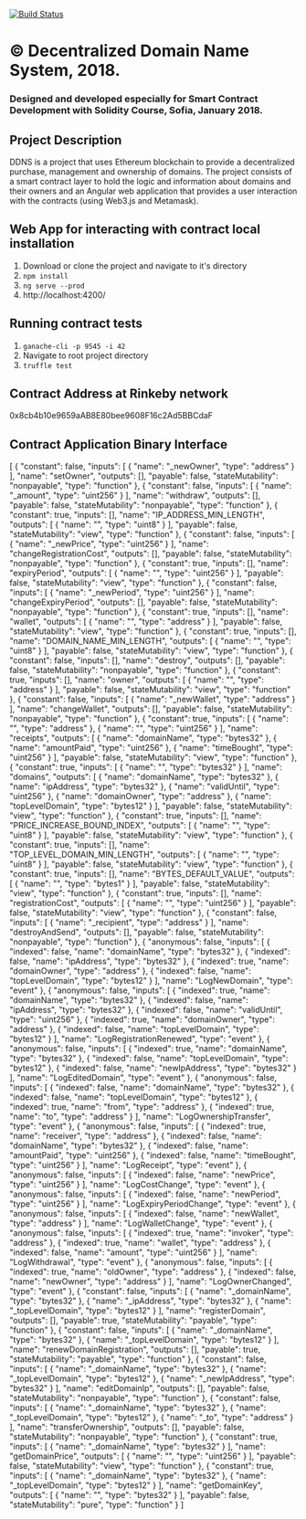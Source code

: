 [![Build Status](https://travis-ci.org/ArnaudovSt/SmartContractDevelopmentWithSolidityCourseProject.svg?branch=develop)](https://travis-ci.org/ArnaudovSt/SmartContractDevelopmentWithSolidityCourseProject)

# © Decentralized Domain Name System, 2018.
### Designed and developed especially for Smart Contract Development with Solidity Course, Sofia, January 2018.

## Project Description
DDNS is a project that uses Ethereum blockchain to provide a decentralized purchase, management and ownership of domains. The project consists of a smart contract layer to hold the logic and information about domains and their owners and an Angular web application that provides a user interaction with the contracts (using Web3.js and Metamask). 

## Web App for interacting with contract local installation
1. Download or clone the project and navigate to it's directory
2. `npm install`
3. `ng serve --prod`
4. http://localhost:4200/

## Running contract tests
1. `ganache-cli -p 9545 -i 42`
2. Navigate to root project directory
3. `truffle test`

## Contract Address at Rinkeby network 
0x8cb4b10e9659aAB8E80bee9608F16c2Ad5BBCdaF

## Contract Application Binary Interface 
[ { "constant": false, "inputs": [ { "name": "_newOwner", "type": "address" } ], "name": "setOwner", "outputs": [], "payable": false, "stateMutability": "nonpayable", "type": "function" }, { "constant": false, "inputs": [ { "name": "_amount", "type": "uint256" } ], "name": "withdraw", "outputs": [], "payable": false, "stateMutability": "nonpayable", "type": "function" }, { "constant": true, "inputs": [], "name": "IP_ADDRESS_MIN_LENGTH", "outputs": [ { "name": "", "type": "uint8" } ], "payable": false, "stateMutability": "view", "type": "function" }, { "constant": false, "inputs": [ { "name": "_newPrice", "type": "uint256" } ], "name": "changeRegistrationCost", "outputs": [], "payable": false, "stateMutability": "nonpayable", "type": "function" }, { "constant": true, "inputs": [], "name": "expiryPeriod", "outputs": [ { "name": "", "type": "uint256" } ], "payable": false, "stateMutability": "view", "type": "function" }, { "constant": false, "inputs": [ { "name": "_newPeriod", "type": "uint256" } ], "name": "changeExpiryPeriod", "outputs": [], "payable": false, "stateMutability": "nonpayable", "type": "function" }, { "constant": true, "inputs": [], "name": "wallet", "outputs": [ { "name": "", "type": "address" } ], "payable": false, "stateMutability": "view", "type": "function" }, { "constant": true, "inputs": [], "name": "DOMAIN_NAME_MIN_LENGTH", "outputs": [ { "name": "", "type": "uint8" } ], "payable": false, "stateMutability": "view", "type": "function" }, { "constant": false, "inputs": [], "name": "destroy", "outputs": [], "payable": false, "stateMutability": "nonpayable", "type": "function" }, { "constant": true, "inputs": [], "name": "owner", "outputs": [ { "name": "", "type": "address" } ], "payable": false, "stateMutability": "view", "type": "function" }, { "constant": false, "inputs": [ { "name": "_newWallet", "type": "address" } ], "name": "changeWallet", "outputs": [], "payable": false, "stateMutability": "nonpayable", "type": "function" }, { "constant": true, "inputs": [ { "name": "", "type": "address" }, { "name": "", "type": "uint256" } ], "name": "receipts", "outputs": [ { "name": "domainName", "type": "bytes32" }, { "name": "amountPaid", "type": "uint256" }, { "name": "timeBought", "type": "uint256" } ], "payable": false, "stateMutability": "view", "type": "function" }, { "constant": true, "inputs": [ { "name": "", "type": "bytes32" } ], "name": "domains", "outputs": [ { "name": "domainName", "type": "bytes32" }, { "name": "ipAddress", "type": "bytes32" }, { "name": "validUntil", "type": "uint256" }, { "name": "domainOwner", "type": "address" }, { "name": "topLevelDomain", "type": "bytes12" } ], "payable": false, "stateMutability": "view", "type": "function" }, { "constant": true, "inputs": [], "name": "PRICE_INCREASE_BOUND_INDEX", "outputs": [ { "name": "", "type": "uint8" } ], "payable": false, "stateMutability": "view", "type": "function" }, { "constant": true, "inputs": [], "name": "TOP_LEVEL_DOMAIN_MIN_LENGTH", "outputs": [ { "name": "", "type": "uint8" } ], "payable": false, "stateMutability": "view", "type": "function" }, { "constant": true, "inputs": [], "name": "BYTES_DEFAULT_VALUE", "outputs": [ { "name": "", "type": "bytes1" } ], "payable": false, "stateMutability": "view", "type": "function" }, { "constant": true, "inputs": [], "name": "registrationCost", "outputs": [ { "name": "", "type": "uint256" } ], "payable": false, "stateMutability": "view", "type": "function" }, { "constant": false, "inputs": [ { "name": "_recipient", "type": "address" } ], "name": "destroyAndSend", "outputs": [], "payable": false, "stateMutability": "nonpayable", "type": "function" }, { "anonymous": false, "inputs": [ { "indexed": false, "name": "domainName", "type": "bytes32" }, { "indexed": false, "name": "ipAddress", "type": "bytes32" }, { "indexed": true, "name": "domainOwner", "type": "address" }, { "indexed": false, "name": "topLevelDomain", "type": "bytes12" } ], "name": "LogNewDomain", "type": "event" }, { "anonymous": false, "inputs": [ { "indexed": true, "name": "domainName", "type": "bytes32" }, { "indexed": false, "name": "ipAddress", "type": "bytes32" }, { "indexed": false, "name": "validUntil", "type": "uint256" }, { "indexed": true, "name": "domainOwner", "type": "address" }, { "indexed": false, "name": "topLevelDomain", "type": "bytes12" } ], "name": "LogRegistrationRenewed", "type": "event" }, { "anonymous": false, "inputs": [ { "indexed": true, "name": "domainName", "type": "bytes32" }, { "indexed": false, "name": "topLevelDomain", "type": "bytes12" }, { "indexed": false, "name": "newIpAddress", "type": "bytes32" } ], "name": "LogEditedDomain", "type": "event" }, { "anonymous": false, "inputs": [ { "indexed": false, "name": "domainName", "type": "bytes32" }, { "indexed": false, "name": "topLevelDomain", "type": "bytes12" }, { "indexed": true, "name": "from", "type": "address" }, { "indexed": true, "name": "to", "type": "address" } ], "name": "LogOwnershipTransfer", "type": "event" }, { "anonymous": false, "inputs": [ { "indexed": true, "name": "receiver", "type": "address" }, { "indexed": false, "name": "domainName", "type": "bytes32" }, { "indexed": false, "name": "amountPaid", "type": "uint256" }, { "indexed": false, "name": "timeBought", "type": "uint256" } ], "name": "LogReceipt", "type": "event" }, { "anonymous": false, "inputs": [ { "indexed": false, "name": "newPrice", "type": "uint256" } ], "name": "LogCostChange", "type": "event" }, { "anonymous": false, "inputs": [ { "indexed": false, "name": "newPeriod", "type": "uint256" } ], "name": "LogExpiryPeriodChange", "type": "event" }, { "anonymous": false, "inputs": [ { "indexed": false, "name": "newWallet", "type": "address" } ], "name": "LogWalletChange", "type": "event" }, { "anonymous": false, "inputs": [ { "indexed": true, "name": "invoker", "type": "address" }, { "indexed": true, "name": "wallet", "type": "address" }, { "indexed": false, "name": "amount", "type": "uint256" } ], "name": "LogWithdrawal", "type": "event" }, { "anonymous": false, "inputs": [ { "indexed": true, "name": "oldOwner", "type": "address" }, { "indexed": false, "name": "newOwner", "type": "address" } ], "name": "LogOwnerChanged", "type": "event" }, { "constant": false, "inputs": [ { "name": "_domainName", "type": "bytes32" }, { "name": "_ipAddress", "type": "bytes32" }, { "name": "_topLevelDomain", "type": "bytes12" } ], "name": "registerDomain", "outputs": [], "payable": true, "stateMutability": "payable", "type": "function" }, { "constant": false, "inputs": [ { "name": "_domainName", "type": "bytes32" }, { "name": "_topLevelDomain", "type": "bytes12" } ], "name": "renewDomainRegistration", "outputs": [], "payable": true, "stateMutability": "payable", "type": "function" }, { "constant": false, "inputs": [ { "name": "_domainName", "type": "bytes32" }, { "name": "_topLevelDomain", "type": "bytes12" }, { "name": "_newIpAddress", "type": "bytes32" } ], "name": "editDomainIp", "outputs": [], "payable": false, "stateMutability": "nonpayable", "type": "function" }, { "constant": false, "inputs": [ { "name": "_domainName", "type": "bytes32" }, { "name": "_topLevelDomain", "type": "bytes12" }, { "name": "_to", "type": "address" } ], "name": "transferOwnership", "outputs": [], "payable": false, "stateMutability": "nonpayable", "type": "function" }, { "constant": true, "inputs": [ { "name": "_domainName", "type": "bytes32" } ], "name": "getDomainPrice", "outputs": [ { "name": "", "type": "uint256" } ], "payable": false, "stateMutability": "view", "type": "function" }, { "constant": true, "inputs": [ { "name": "_domainName", "type": "bytes32" }, { "name": "_topLevelDomain", "type": "bytes12" } ], "name": "getDomainKey", "outputs": [ { "name": "", "type": "bytes32" } ], "payable": false, "stateMutability": "pure", "type": "function" } ]
